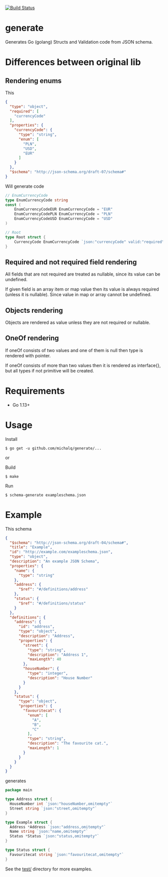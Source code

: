 [![Build Status](https://app.travis-ci.com/michalq/generate.svg?branch=master)](https://app.travis-ci.com/michalq/generate)

# generate

Generates Go (golang) Structs and Validation code from JSON schema.

# Differences between original lib

## Rendering enums

This
```json
{
  "type": "object",
  "required": [
    "currencyCode"
  ],
  "properties": {
    "currencyCode": {
      "type": "string",
      "enum": [
        "PLN",
        "USD",
        "EUR"
      ]
    }
  },
  "$schema": "http://json-schema.org/draft-07/schema#"
}
```
Will generate code
```go
// EnumCurrencyCode
type EnumCurrencyCode string
const (
    EnumCurrencyCodeEUR EnumCurrencyCode = "EUR"
    EnumCurrencyCodePLN EnumCurrencyCode = "PLN"
    EnumCurrencyCodeUSD EnumCurrencyCode = "USD"
)

// Root 
type Root struct {
    CurrencyCode EnumCurrencyCode `json:"currencyCode" valid:"required"`
}
```
## Required and not required field rendering

All fields that are not required are treated as nullable, since its value can be undefined.

If given field is an array item or map value then its value is always required (unless it is nullable). Since value in map or array cannot be undefined.

## Objects rendering
 
Objects are rendered as value unless they are not required or nullable.

## OneOf rendering

If oneOf consists of two values and one of them is null then type is rendered with pointer.

If oneOf consists of more than two values then it is rendered as interface{}, but all types if not primitive will be created.

# Requirements

* Go 1.13+

# Usage

Install

```console
$ go get -u github.com/michalq/generate/...
```

or

Build

```console
$ make
```

Run

```console
$ schema-generate exampleschema.json
```

# Example

This schema

```json
{
  "$schema": "http://json-schema.org/draft-04/schema#",
  "title": "Example",
  "id": "http://example.com/exampleschema.json",
  "type": "object",
  "description": "An example JSON Schema",
  "properties": {
    "name": {
      "type": "string"
    },
    "address": {
      "$ref": "#/definitions/address"
    },
    "status": {
      "$ref": "#/definitions/status"
    }
  },
  "definitions": {
    "address": {
      "id": "address",
      "type": "object",
      "description": "Address",
      "properties": {
        "street": {
          "type": "string",
          "description": "Address 1",
          "maxLength": 40
        },
        "houseNumber": {
          "type": "integer",
          "description": "House Number"
        }
      }
    },
    "status": {
      "type": "object",
      "properties": {
        "favouritecat": {
          "enum": [
            "A",
            "B",
            "C"
          ],
          "type": "string",
          "description": "The favourite cat.",
          "maxLength": 1
        }
      }
    }
  }
}
```

generates

```go
package main

type Address struct {
  HouseNumber int `json:"houseNumber,omitempty"`
  Street string `json:"street,omitempty"`
}

type Example struct {
  Address *Address `json:"address,omitempty"`
  Name string `json:"name,omitempty"`
  Status *Status `json:"status,omitempty"`
}

type Status struct {
  Favouritecat string `json:"favouritecat,omitempty"`
}
```

See the [test/](./test/) directory for more examples.
